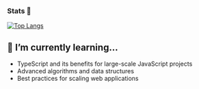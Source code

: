### Stats 🚀

[![Top Langs](https://github-readme-stats.vercel.app/api/top-langs/?username=iliareshetov&layout=compact&hide=html)](https://github.com/iliareshetov)

## 🌱 I’m currently learning...

- TypeScript and its benefits for large-scale JavaScript projects
- Advanced algorithms and data structures
- Best practices for scaling web applications
